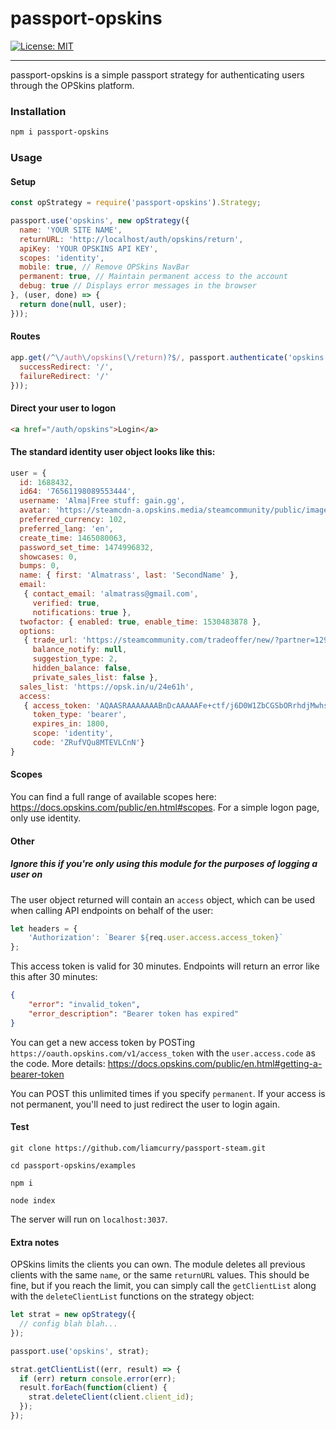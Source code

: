 # passport-opskins
[![License: MIT](https://img.shields.io/badge/License-MIT-yellow.svg)](https://github.com/almatrass/passport-opskins/blob/master/LICENSE)
***

passport-opskins is a simple passport strategy for authenticating users through the OPSkins platform.

### Installation

```bash
npm i passport-opskins
```

### Usage

#### Setup
```js
const opStrategy = require('passport-opskins').Strategy;
```
```js
passport.use('opskins', new opStrategy({
  name: 'YOUR SITE NAME',
  returnURL: 'http://localhost/auth/opskins/return',
  apiKey: 'YOUR OPSKINS API KEY',
  scopes: 'identity',
  mobile: true, // Remove OPSkins NavBar
  permanent: true, // Maintain permanent access to the account
  debug: true // Displays error messages in the browser
}, (user, done) => {
  return done(null, user);
}));
```
#### Routes
```js
app.get(/^\/auth\/opskins(\/return)?$/, passport.authenticate('opskins', {
  successRedirect: '/',
  failureRedirect: '/'
}));
```
#### Direct your user to logon
```html
<a href="/auth/opskins">Login</a>
```
#### The standard identity user object looks like this:
```js
user = {
  id: 1688432,
  id64: '76561198089553444',
  username: 'Alma|Free stuff: gain.gg',
  avatar: 'https://steamcdn-a.opskins.media/steamcommunity/public/images/avatars/57/579f19ab99a8e0b034e9a94a8d0530d4c621a26f_full.jpg',
  preferred_currency: 102,
  preferred_lang: 'en',
  create_time: 1465080063,
  password_set_time: 1474996832,
  showcases: 0,
  bumps: 0,
  name: { first: 'Almatrass', last: 'SecondName' },
  email:
   { contact_email: 'almatrass@gmail.com',
     verified: true,
     notifications: true },
  twofactor: { enabled: true, enable_time: 1530483878 },
  options:
   { trade_url: 'https://steamcommunity.com/tradeoffer/new/?partner=129287716&token=JAYlMeXY',
     balance_notify: null,
     suggestion_type: 2,
     hidden_balance: false,
     private_sales_list: false },
  sales_list: 'https://opsk.in/u/24e61h',
  access:
   { access_token: 'AQAASRAAAAAAABnDcAAAAAFe+ctf/j6D0W1ZbCGSbORrhdjMwhsL8qSKDX6bhUrsn+kNoud=',
     token_type: 'bearer',
     expires_in: 1800,
     scope: 'identity',
     code: 'ZRufVQu8MTEVLCnN'} 
}
```
#### Scopes
You can find a full range of available scopes here: https://docs.opskins.com/public/en.html#scopes. For a simple logon page, only use identity.
#### Other
##### Ignore this if you're only using this module for the purposes of logging a user on
The user object returned will contain an `access` object, which can be used when calling API endpoints on behalf of the user:
```js
let headers = {
	'Authorization': `Bearer ${req.user.access.access_token}`
};
```
This access token is valid for 30 minutes. Endpoints will return an error like this after 30 minutes:
```json
{
    "error": "invalid_token",
    "error_description": "Bearer token has expired"
}
```
You can get a new access token by POSTing `https://oauth.opskins.com/v1/access_token` with the `user.access.code` as the code. More details: https://docs.opskins.com/public/en.html#getting-a-bearer-token

You can POST this unlimited times if you specify `permanent`. If your access is not permanent, you'll need to just redirect the user to login again.

#### Test
`git clone https://github.com/liamcurry/passport-steam.git`

`cd passport-opskins/examples`

`npm i`

`node index`

The server will run on `localhost:3037`. 

#### Extra notes
OPSkins limits the clients you can own. The module deletes all previous clients with the same `name`, or the same `returnURL` values. This should be fine, but if you reach the limit, you can simply call the `getClientList` along with the `deleteClientList` functions on the strategy object:

```js
let strat = new opStrategy({
  // config blah blah...
});

passport.use('opskins', strat);

strat.getClientList((err, result) => {
  if (err) return console.error(err);
  result.forEach(function(client) {
    strat.deleteClient(client.client_id);
  });
});
```